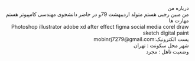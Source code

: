 
 <div dir="rtl">
 <img src="">
 <br>
 درباره من
 <br>
  من مبین رجبی هستم متولد اردیبهشت 79و در حاضر دانشجوی مهندسی کامپیوتر هستم
 <br>
 مهارت ها
 <br>
  Photoshop
illustrator
adobe xd
after effect
figma
social media
corel draw
sketch
digital paint
 <br>
 پست الکترونیک:mobinrj7279@gmail.com
 <br>
 شهر محل سکونت : تهران
 <br>
 وضعیت تاهل : مجرد
 </div>



